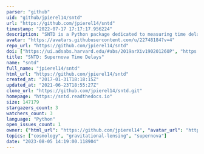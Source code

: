 ```yaml
---
parser: "github"
uid: "github/jpierel14/sntd"
url: "https://github.com/jpierel14/sntd"
timestamp: "2022-07-17 17:17:17.956224"
description: "SNTD is a Python package dedicated to measuring time delays for strongly lensed and multiply-imaged SN. The package can simulate lensed SN, fit for each SN time delay, and propagate the results all the way through to cosmological constraints."
avatar: "https://avatars.githubusercontent.com/u/22748184?v=4"
repo_url: "https://github.com/jpierel14/sntd"
doi: ["https://ui.adsabs.harvard.edu/#abs/2019arXiv190201260P", "https://ui.adsabs.harvard.edu/abs/2019ascl.soft02001P/abstract"]
title: "SNTD: Supernova Time Delays"
name: "sntd"
full_name: "jpierel14/sntd"
html_url: "https://github.com/jpierel14/sntd"
created_at: "2017-01-31T18:18:15Z"
updated_at: "2021-06-23T18:55:27Z"
clone_url: "https://github.com/jpierel14/sntd.git"
homepage: "https://sntd.readthedocs.io"
size: 147179
stargazers_count: 3
watchers_count: 3
language: "Python"
open_issues_count: 1
owner: {"html_url": "https://github.com/jpierel14", "avatar_url": "https://avatars.githubusercontent.com/u/22748184?v=4", "login": "jpierel14", "type": "User"}
topics: ["cosmology", "gravitational-lensing", "supernova"]
date: "2023-08-05 14:19:00.118904"
---
```

